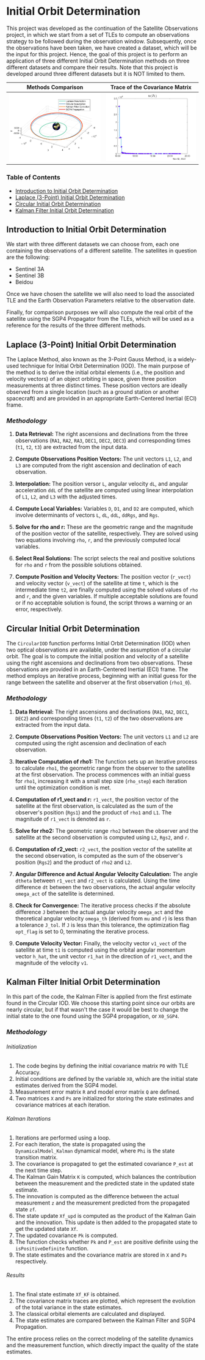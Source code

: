 # Initial Orbit Determination

This project was developed as the continuation of the Satellite Observations project, in which we start from a set of TLEs to compute an observations strategy to be followed during the observation window. Subsequently, once the observations have been taken, we have created a dataset, which will be the input for this project.
Hence, the goal of this project is to perform an application of three different Initial Orbit Determination methods on three different datasets and compare their results.
Note that this project is developed around three different datasets but it is NOT limited to them.

Methods Comparison            |  Trace of the Covariance Matrix
-------------------------|-------------------------
![Alt text](./Output/Trajectories.jpg "Trajectories Comparison") | ![Alt text](./Output/Covariance%20Matrix%20Trace.jpg "Covariance Matrix Trace")


### Table of Contents
- [Introduction to Initial Orbit Determination](#introduction-to-initial-orbit-determination)
- [Laplace (3-Point) Initial Orbit Determination](#laplace-3-point-initial-orbit-determination)
- [Circular Initial Orbit Determination](#circular-initial-orbit-determination)
- [Kalman Filter Initial Orbit Determination](#kalman-filter-initial-orbit-determination)

## Introduction to Initial Orbit Determination

We start with three different datasets we can choose from, each one containing the observations of a different satellite. The satellites in question are the following:
* Sentinel 3A
* Sentinel 3B
* Beidou

Once we have chosen the satellite we will also need to load the associated TLE and the Earth Observation Parameters relative to the observation date.

Finally, for comparison purposes we will also compute the real orbit of the satellite using the SGP4 Propagator from the TLEs, which will be used as a reference for the results of the three different methods.

## Laplace (3-Point) Initial Orbit Determination

The Laplace Method, also known as the 3-Point Gauss Method, is a widely-used technique for Initial Orbit Determination (IOD). The main purpose of the method is to derive the initial orbital elements (i.e., the position and velocity vectors) of an object orbiting in space, given three position measurements at three distinct times.
These position vectors are ideally observed from a single location (such as a ground station or another spacecraft) and are provided in an appropriate Earth-Centered Inertial (ECI) frame.

### *Methodology*

1. **Data Retrieval:** The right ascensions and declinations from the three observations (`RA1`, `RA2`, `RA3`, `DEC1`, `DEC2`, `DEC3`) and corresponding times (`t1`, `t2`, `t3`) are extracted from the input data.

2. **Compute Observations Position Vectors:** The unit vectors `L1`, `L2`, and `L3` are computed from the right ascension and declination of each observation.

3. **Interpolation:** The position versor `L`, angular velocity `dL`, and angular acceleration `ddL` of the satellite are computed using linear interpolation of `L1`, `L2`, and `L3` with the adjusted times.

4. **Compute Local Variables:** Variables `D`, `D1`, and `D2` are computed, which involve determinants of vectors `L`, `dL`, `ddL`, `ddRgs`, and `Rgs`.

5. **Solve for rho and r:** These are the geometric range and the magnitude of the position vector of the satellite, respectively. They are solved using two equations involving `rho`, `r`, and the previously computed local variables.

6. **Select Real Solutions:** The script selects the real and positive solutions for `rho` and `r` from the possible solutions obtained.

7. **Compute Position and Velocity Vectors:** The position vector (`r_vect`) and velocity vector (`v_vect`) of the satellite at time `t`, which is the intermediate time `t2`, are finally computed using the solved values of `rho` and `r`, and the given variables. If multiple acceptable solutions are found or if no acceptable solution is found, the script throws a warning or an error, respectively.


## Circular Initial Orbit Determination

The `CircularIOD` function performs Initial Orbit Determination (IOD) when two optical observations are available, under the assumption of a circular orbit. The goal is to compute the initial position and velocity of a satellite using the right ascensions and declinations from two observations. These observations are provided in an Earth-Centered Inertial (ECI) frame. The method employs an iterative process, beginning with an initial guess for the range between the satellite and observer at the first observation (`rho1_0`).

### *Methodology*

1. **Data Retrieval:** The right ascensions and declinations (`RA1`, `RA2`, `DEC1`, `DEC2`) and corresponding times (`t1`, `t2`) of the two observations are extracted from the input data.

2. **Compute Observations Position Vectors:** The unit vectors `L1` and `L2` are computed using the right ascension and declination of each observation.

3. **Iterative Computation of rho1:** The function sets up an iterative process to calculate `rho1`, the geometric range from the observer to the satellite at the first observation. The process commences with an initial guess for `rho1`, increasing it with a small step size (`rho_step`) each iteration until the optimization condition is met.

4. **Computation of r1_vect and r:** `r1_vect`, the position vector of the satellite at the first observation, is calculated as the sum of the observer's position (`Rgs1`) and the product of `rho1` and `L1`. The magnitude of `r1_vect` is denoted as `r`.

5. **Solve for rho2:** The geometric range `rho2` between the observer and the satellite at the second observation is computed using `L2`, `Rgs2`, and `r`.

6. **Computation of r2_vect:** `r2_vect`, the position vector of the satellite at the second observation, is computed as the sum of the observer's position (`Rgs2`) and the product of `rho2` and `L2`.

7. **Angular Difference and Actual Angular Velocity Calculation:** The angle `dtheta` between `r1_vect` and `r2_vect` is calculated. Using the time difference `dt` between the two observations, the actual angular velocity `omega_act` of the satellite is determined.

8. **Check for Convergence:** The iterative process checks if the absolute difference `J` between the actual angular velocity `omega_act` and the theoretical angular velocity `omega_th` (derived from `mu` and `r`) is less than a tolerance `J_tol`. If `J` is less than this tolerance, the optimization flag `opt_flag` is set to 0, terminating the iterative process.

9. **Compute Velocity Vector:** Finally, the velocity vector `v1_vect` of the satellite at time `t1` is computed using the orbital angular momentum vector `h_hat`, the unit vector `r1_hat` in the direction of `r1_vect`, and the magnitude of the velocity `v1`.


## Kalman Filter Initial Orbit Determination

In this part of the code, the Kalman Filter is applied from the first estimate found in the Circular IOD. We choose this starting point since our orbits are nearly circular, but if that wasn't the case it would be best to change the initial state to the one found using the SGP4 propagation, or `X0_SGP4`. 

### *Methodology*

###### *Initialization*

1. The code begins by defining the initial covariance matrix `P0` with TLE Accuracy.
2. Initial conditions are defined by the variable `X0`, which are the initial state estimates derived from the SGP4 model.
3. Measurement error matrix `R` and model error matrix `Q` are defined.
4. Two matrices `X` and `Ps` are initialized for storing the state estimates and covariance matrices at each iteration.

###### *Kalman Iterations*


1. Iterations are performed using a loop.
2. For each iteration, the state is propagated using the `DynamicalModel_Kalman` dynamical model, where `Phi` is the state transition matrix.
3. The covariance is propagated to get the estimated covariance `P_est` at the next time step.
4. The Kalman Gain Matrix `K` is computed, which balances the contribution between the measurement and the predicted state in the updated state estimate.
5. The innovation is computed as the difference between the actual measurement `z` and the measurement predicted from the propagated state `zf`.
6. The state update `Xf_upd` is computed as the product of the Kalman Gain and the innovation. This update is then added to the propagated state to get the updated state `Xf`.
7. The updated covariance `Pk` is computed.
8. The function checks whether `Pk` and `P_est` are positive definite using the `isPositiveDefinite` function.
9. The state estimates and the covariance matrix are stored in `X` and `Ps` respectively.

###### *Results*

1. The final state estimate `Xf_KF` is obtained.
2. The covariance matrix traces are plotted, which represent the evolution of the total variance in the state estimates.
3. The classical orbital elements are calculated and displayed.
4. The state estimates are compared between the Kalman Filter and SGP4 Propagation.

The entire process relies on the correct modeling of the satellite dynamics and the measurement function, which directly impact the quality of the state estimates.
